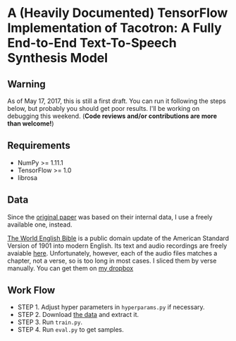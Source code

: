 # A (Heavily Documented) TensorFlow Implementation of Tacotron: A Fully End-to-End Text-To-Speech Synthesis Model

## **Warning**

As of May 17, 2017, this is still a first draft. You can run it following the steps below, but probably you should get poor results. I'll be working on debugging this weekend. (**Code reviews and/or contributions are more than welcome!**)

## Requirements
  * NumPy >= 1.11.1
  * TensorFlow >= 1.0
  * librosa

## Data
Since the [original paper](https://arxiv.org/abs/1703.10135) was based on their internal data, I use a freely available one, instead.

[The World English Bible](https://en.wikipedia.org/wiki/World_English_Bible) is a public domain update of the American Standard Version of 1901 into modern English.
Its text and audio recordings are freely avaiable [here](http://www.audiotreasure.com/webindex.htm). 
Unfortunately, however, each of the audio files matches a chapter, not a verse, so is too long in most cases. I sliced them by verse manually. 
You can get them on [my dropbox](https://dl.dropboxusercontent.com/u/42868014/WEB.zip)


## Work Flow
  * STEP 1. Adjust hyper parameters in `hyperparams.py` if necessary.
  * STEP 2. Download [the data](https://dl.dropboxusercontent.com/u/42868014/WEB.zip) and extract it. 
  * STEP 3. Run `train.py`.
  * STEP 4. Run `eval.py` to get samples.
